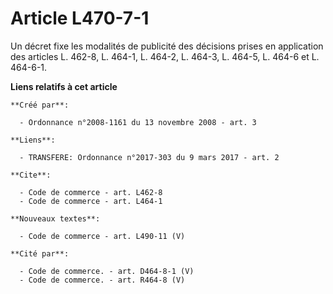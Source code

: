 # Article L470-7-1

Un décret fixe les modalités de publicité des décisions prises en application des articles L. 462-8, L. 464-1, L. 464-2, L.
464-3, L. 464-5, L. 464-6 et L. 464-6-1.

**Liens relatifs à cet article**

	**Créé par**:

	  - Ordonnance n°2008-1161 du 13 novembre 2008 - art. 3

	**Liens**:

	  - TRANSFERE: Ordonnance n°2017-303 du 9 mars 2017 - art. 2

	**Cite**:

	  - Code de commerce - art. L462-8
	  - Code de commerce - art. L464-1

	**Nouveaux textes**:

	  - Code de commerce - art. L490-11 (V)

	**Cité par**:

	  - Code de commerce. - art. D464-8-1 (V)
	  - Code de commerce. - art. R464-8 (V)
